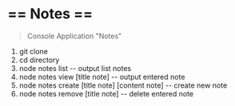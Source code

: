 #  == Notes ==

> Console Application "Notes"

1. git clone 
2. cd directory
3. node notes list -- output list notes
4. node notes view [title note] -- output entered  note
5. node notes create [title note] [content note] -- create new note
6. node notes remove [title note] -- delete entered note